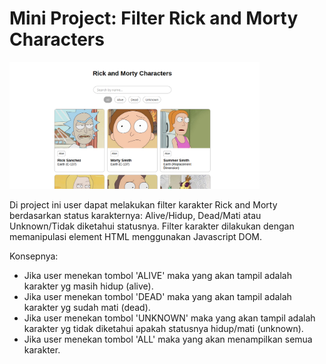 # Mini Project: Filter Rick and Morty Characters

<img src="images/project-rickandmorty.png" alt="Screenshot Project RickAndMorty" width="400px"/>

Di project ini user dapat melakukan filter karakter Rick and Morty berdasarkan status karakternya: Alive/Hidup, Dead/Mati atau Unknown/Tidak diketahui statusnya. Filter karakter dilakukan dengan memanipulasi element HTML menggunakan Javascript DOM. 

Konsepnya:
<ul>
    <li> Jika user menekan tombol 'ALIVE' maka yang akan tampil adalah karakter yg masih hidup (alive). </li>
    <li> Jika user menekan tombol 'DEAD' maka yang akan tampil adalah karakter yg sudah mati (dead). </li>
    <li> Jika user menekan tombol 'UNKNOWN' maka yang akan tampil adalah karakter yg tidak diketahui apakah statusnya hidup/mati (unknown). </li>
    <li> Jika user menekan tombol 'ALL' maka yang akan menampilkan semua karakter. </li>
</ul>

